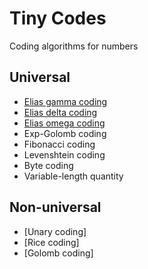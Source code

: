 # Tiny Codes

Coding algorithms for numbers

## Universal
- [Elias gamma coding](gamma.py)
- [Elias delta coding](delta.py)
- [Elias omega coding](omega.py)
- Exp-Golomb coding
- Fibonacci coding
- Levenshtein coding
- Byte coding
- Variable-length quantity

## Non-universal
- [Unary coding]
- [Rice coding]
- [Golomb coding]